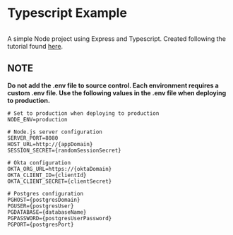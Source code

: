 # Typescript Example
[![<mgzwarrior>](https://circleci.com/gh/mgzwarrior/typescript-example.svg?style=svg)](https://app.circleci.com/pipelines/github/mgzwarrior/typescript-example)

A simple Node project using Express and Typescript.  Created following the tutorial found [here](https://developer.okta.com/blog/2018/11/15/node-express-typescript).

## NOTE
**Do not add the .env file to source control. Each environment requires a custom .env file.  Use the following values in the .env file when deploying to production.**
```
# Set to production when deploying to production
NODE_ENV=production

# Node.js server configuration
SERVER_PORT=8080
HOST_URL=http://{appDomain}
SESSION_SECRET={randomSessionSecret}

# Okta configuration
OKTA_ORG_URL=https://{oktaDomain}
OKTA_CLIENT_ID={clientId}
OKTA_CLIENT_SECRET={clientSecret}

# Postgres configuration
PGHOST={postgresDomain}
PGUSER={postgresUser}
PGDATABASE={databaseName}
PGPASSWORD={postgresUserPassword}
PGPORT={postgresPort}
```